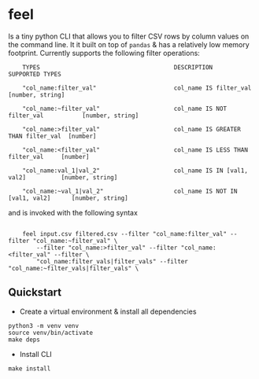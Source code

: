 # feel

Is a tiny python CLI that allows you to filter CSV rows by column values on the command line. It it built on top of `pandas` & has a relatively low memory footprint. Currently supports the following filter operations:

```
    TYPES                                      DESCRIPTION                          SUPPORTED TYPES

    "col_name:filter_val"                      col_name IS filter_val               [number, string]

    "col_name:~filter_val"                     col_name IS NOT filter_val           [number, string]

    "col_name:>filter_val"                     col_name IS GREATER THAN filter_val  [number]

    "col_name:<filter_val"                     col_name IS LESS THAN filter_val     [number]

    "col_name:val_1|val_2"                     col_name IS IN [val1, val2]          [number, string]

    "col_name:~val_1|val_2"                    col_name IS NOT IN [val1, val2]      [number, string]
```
and is invoked with the following syntax
```

    feel input.csv filtered.csv --filter "col_name:filter_val" --filter "col_name:~filter_val" \
        --filter "col_name:>filter_val" --filter "col_name:<filter_val" --filter \
        "col_name:filter_vals|filter_vals" --filter "col_name:~filter_vals|filter_vals" \
```

## Quickstart

- Create a virtual environment & install all dependencies
```
python3 -m venv venv
source venv/bin/activate
make deps
```
- Install CLI
```
make install
```
